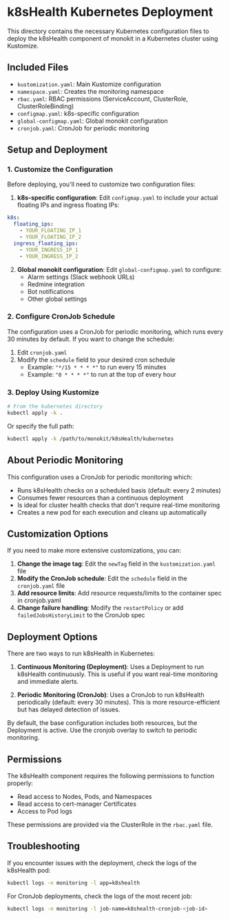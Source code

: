 # k8sHealth Kubernetes Deployment

This directory contains the necessary Kubernetes configuration files to deploy the k8sHealth component of monokit in a Kubernetes cluster using Kustomize.

## Included Files

- `kustomization.yaml`: Main Kustomize configuration
- `namespace.yaml`: Creates the monitoring namespace
- `rbac.yaml`: RBAC permissions (ServiceAccount, ClusterRole, ClusterRoleBinding)
- `configmap.yaml`: k8s-specific configuration
- `global-configmap.yaml`: Global monokit configuration
- `cronjob.yaml`: CronJob for periodic monitoring

## Setup and Deployment

### 1. Customize the Configuration

Before deploying, you'll need to customize two configuration files:

1. **k8s-specific configuration**: Edit `configmap.yaml` to include your actual floating IPs and ingress floating IPs:

```yaml
k8s:
  floating_ips:
    - YOUR_FLOATING_IP_1
    - YOUR_FLOATING_IP_2
  ingress_floating_ips:
    - YOUR_INGRESS_IP_1
    - YOUR_INGRESS_IP_2
```

2. **Global monokit configuration**: Edit `global-configmap.yaml` to configure:
   - Alarm settings (Slack webhook URLs)
   - Redmine integration
   - Bot notifications
   - Other global settings

### 2. Configure CronJob Schedule

The configuration uses a CronJob for periodic monitoring, which runs every 30 minutes by default. If you want to change the schedule:

1. Edit `cronjob.yaml`
2. Modify the `schedule` field to your desired cron schedule
   - Example: `"*/15 * * * *"` to run every 15 minutes
   - Example: `"0 * * * *"` to run at the top of every hour

### 3. Deploy Using Kustomize

```bash
# From the kubernetes directory
kubectl apply -k .
```

Or specify the full path:

```bash
kubectl apply -k /path/to/monokit/k8sHealth/kubernetes
```

## About Periodic Monitoring

This configuration uses a CronJob for periodic monitoring which:

- Runs k8sHealth checks on a scheduled basis (default: every 2 minutes)
- Consumes fewer resources than a continuous deployment
- Is ideal for cluster health checks that don't require real-time monitoring
- Creates a new pod for each execution and cleans up automatically

## Customization Options

If you need to make more extensive customizations, you can:

1. **Change the image tag**: Edit the `newTag` field in the `kustomization.yaml` file
2. **Modify the CronJob schedule**: Edit the `schedule` field in the `cronjob.yaml` file  
3. **Add resource limits**: Add resource requests/limits to the container spec in cronjob.yaml
4. **Change failure handling**: Modify the `restartPolicy` or add `failedJobsHistoryLimit` to the CronJob spec

## Deployment Options

There are two ways to run k8sHealth in Kubernetes:

1. **Continuous Monitoring (Deployment)**: Uses a Deployment to run k8sHealth continuously. This is useful if you want real-time monitoring and immediate alerts.

2. **Periodic Monitoring (CronJob)**: Uses a CronJob to run k8sHealth periodically (default: every 30 minutes). This is more resource-efficient but has delayed detection of issues.

By default, the base configuration includes both resources, but the Deployment is active. Use the cronjob overlay to switch to periodic monitoring.

## Permissions

The k8sHealth component requires the following permissions to function properly:

- Read access to Nodes, Pods, and Namespaces
- Read access to cert-manager Certificates
- Access to Pod logs

These permissions are provided via the ClusterRole in the `rbac.yaml` file.

## Troubleshooting

If you encounter issues with the deployment, check the logs of the k8sHealth pod:

```bash
kubectl logs -n monitoring -l app=k8shealth
```

For CronJob deployments, check the logs of the most recent job:

```bash
kubectl logs -n monitoring -l job-name=k8shealth-cronjob-<job-id>
```
